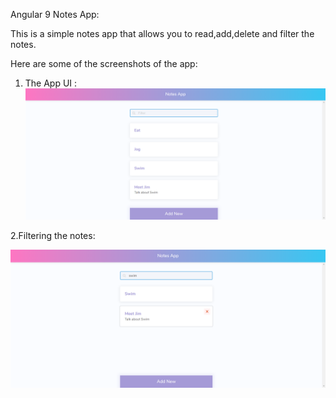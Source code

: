 Angular 9 Notes App:


This is a simple notes app that allows you to read,add,delete and filter the notes.

Here are some of the screenshots of the app:

1. The App UI :
![Test Image 1](
https://github.com/aerosasi/Angular9_NotesApp/blob/master/screenshot/1.png?raw=true)

2.Filtering the notes:

![Test Image 1](https://github.com/aerosasi/Angular9_NotesApp/blob/master/screenshot/2.png?raw=true)
